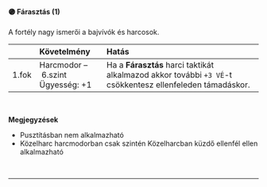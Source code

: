 #### 🟣 Fárasztás (1)

A fortély nagy ismerői a bajvívók és harcosok.

| |  Követelmény | Hatás  |
| :----------- | :----------- | :----------- |
| 1.fok | Harcmodor&nbsp;–&nbsp;6.szint<br />Ügyesség:&nbsp;+1 | Ha a **Fárasztás** harci taktikát alkalmazod akkor további `+3 VÉ`-t csökkentesz ellenfeleden támadáskor.<br />|

<br />

**Megjegyzések**

- Pusztításban nem alkalmazható
- Közelharc harcmodorban csak szintén Közelharcban küzdő ellenfél ellen alkalmazható

<br />

---
